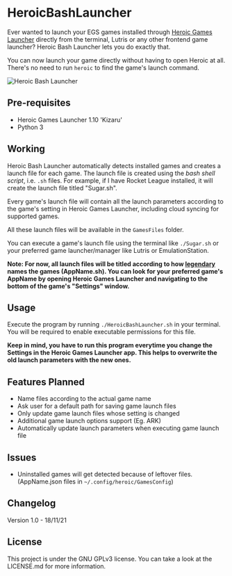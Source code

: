 # HeroicBashLauncher

Ever wanted to launch your EGS games installed through [Heroic Games Launcher](https://github.com/Heroic-Games-Launcher/HeroicGamesLauncher) directly from the terminal, Lutris or any other frontend game launcher?
Heroic Bash Launcher lets you do exactly that. 

You can now launch your game directly without having to open Heroic at all. There's no need to run `heroic` to find the game's launch command.


![Heroic Bash Launcher](https://user-images.githubusercontent.com/74495920/142615495-a4e5e811-7ee3-41b8-ae80-d6d008820f2a.png)


## Pre-requisites
- Heroic Games Launcher 1.10 'Kizaru'
- Python 3


## Working

Heroic Bash Launcher automatically detects installed games and creates a launch file for each game. The launch file is created using the *bash shell script*, i.e. `.sh` files. For example, if I have Rocket League installed, it will create the launch file titled "Sugar.sh".

Every game's launch file will contain all the launch parameters according to the game's setting in Heroic Games Launcher, including cloud syncing for supported games.

All these launch files will be available in the `GamesFiles` folder. 

You can execute a game's launch file using the terminal like `./Sugar.sh` or your preferred game launcher/manager like Lutris or EmulationStation.

**Note: For now, all launch files will be titled according to how [legendary](https://github.com/derrod/legendary) names the games (AppName.sh). You can look for your preferred game's AppName by opening Heroic Games Launcher and navigating to the bottom of the game's "Settings" window.**


## Usage

Execute the program by running `./HeroicBashLauncher.sh` in your terminal. You will be required to enable executable permissions for this file.

**Keep in mind, you have to run this program everytime you change the Settings in the Heroic Games Launcher app. This helps to overwrite the old launch parameters with the new ones.**


## Features Planned

- Name files according to the actual game name
- Ask user for a default path for saving game launch files
- Only update game launch files whose setting is changed
- Additional game launch options support (Eg. ARK)
- Automatically update launch parameters when executing game launch file

## Issues
- Uninstalled games will get detected because of leftover files. (AppName.json files in `~/.config/heroic/GamesConfig`)

## Changelog

Version 1.0 - 18/11/21


## License
This project is under the GNU GPLv3 license. You can take a look at the LICENSE.md for more information.
